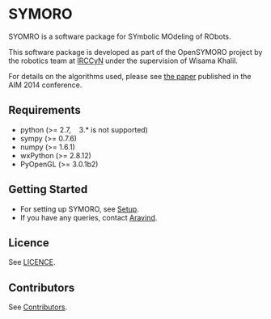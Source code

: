 SYMORO
======

SYOMRO is a software package for SYmbolic MOdeling of RObots.

This software package is developed as part of the OpenSYMORO project by
the robotics team at [IRCCyN][lk:irccyn] under the supervision of Wisama
Khalil.

For details on the algorithms used, please see [the paper][lk:hal]
published in the AIM 2014 conference.


Requirements
------------
+ python (>= 2.7, &nbsp;&nbsp; 3.* is not supported)
+ sympy (>= 0.7.6)
+ numpy (>= 1.6.1)
+ wxPython (>= 2.8.12)
+ PyOpenGL (>= 3.0.1b2)


Getting Started
---------------
+ For setting up SYMORO, see [Setup][lk:setup].
+ If you have any queries, contact [Aravind][el:aravind].


Licence
-------
See [LICENCE][lk:licence].


Contributors
------------
See [Contributors][lk:contributors].


[lk:irccyn]: http://www.irccyn.ec-nantes.fr/
[lk:hal]: http://hal.archives-ouvertes.fr/hal-01025919
[lk:setup]: https://github.com/symoro/symoro/wiki/Setup
[el:aravind]: mailto:aravind.v@tum-create.edu.sg
[lk:licence]: https://github.com/symoro/symoro/blob/master/LICENCE
[lk:contributors]: https://github.com/symoro/symoro/graphs/contributors


